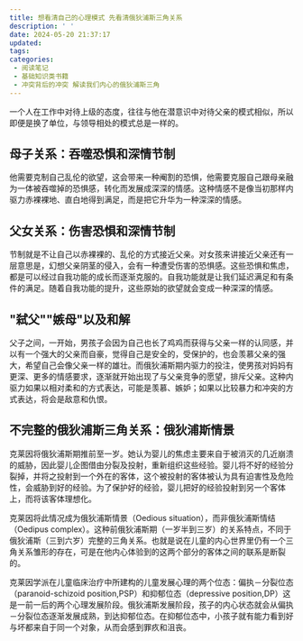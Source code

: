 ```yaml
---
title: 想看清自己的心理模式 先看清俄狄浦斯三角关系
description: ' '
date: 2024-05-20 21:37:17
updated:
tags:
categories:
 - 阅读笔记
 - 基础知识类书籍
 - 冲突背后的冲突 解读我们内心的俄狄浦斯三角
---
```

一个人在工作中对待上级的态度，往往与他在潜意识中对待父亲的模式相似，所以即便是换了单位，与领导相处的模式总是一样的。

## 母子关系：吞噬恐惧和深情节制

他需要克制自己乱伦的欲望，这会带来一种阉割的恐惧，他需要克服自己跟母亲融为一体被吞噬掉的恐惧感，转化而发展成深深的情感。这种情感不是像当初那样内驱力赤裸裸地、直白地得到满足，而是把它升华为一种深深的情感。

## 父女关系：伤害恐惧和深情节制

节制就是不让自己以赤裸裸的、乱伦的方式接近父亲。对女孩来讲接近父亲还有一层意思是，幻想父亲阴茎的侵入，会有一种遭受伤害的恐惧感。这些恐惧和焦虑，都是可以经过自我功能的成长而逐渐克服的。自我功能就是让我们延迟满足和有条件的满足。随着自我功能的提升，这些原始的欲望就会变成一种深深的情感。

## "弑父""嫉母"以及和解

父子之间，一开始，男孩子会因为自己也长了鸡鸡而获得与父亲一样的认同感，并以有一个强大的父亲而自豪，觉得自己是安全的，受保护的，也会羡慕父亲的强大，希望自己会像父亲一样的雄壮。而俄狄浦斯期内驱力的投注，使男孩对妈妈有更深、更多的情感要求，逐渐就开始出现了与父亲竞争的愿望，排斥父亲。这种内驱力如果以相对柔和的方式表达，可能是羡慕、嫉妒；如果以比较暴力和冲突的方式表达，将会是敌意和仇恨。

## 不完整的俄狄浦斯三角关系：俄狄浦斯情景 

克莱因将俄狄浦斯期推前至一岁。她认为婴儿的焦虑主要来自于被消灭的几近崩溃的威胁，因此婴儿企图借由分裂及投射，重新组织这些经验。婴儿将不好的经验分裂掉，并将之投射到一个外在的客体，这个被投射的客体被认为具有迫害性及危险性，会威胁到好的经验。为了保护好的经验，婴儿把好的经验投射到另一个客体上，而将该客体理想化。

克莱因将此情况成为俄狄浦斯情景（Oedious situation），而非俄狄浦斯情结（Oedipus complex）。这种前俄狄浦斯期（一岁半到三岁）的关系特点，不同于俄狄浦斯（三到六岁）完整的三角关系。也就是说在儿童的内心世界里仍有一个三角关系雏形的存在，可是在他内心体验到的这两个部分的客体之间的联系是断裂的。

克莱因学派在儿童临床治疗中所建构的儿童发展心理的两个位态：偏执－分裂位态（paranoid-schizoid position,PSP）和抑郁位态（depressive position,DP）这是一前一后的两个心理发展阶段。俄狄浦斯发展阶段，孩子的内心状态就会从偏执－分裂位态逐渐发展成熟，到达抑郁位态。在抑郁位态中，小孩子就有能力看到好与坏都来自于同一个对象，从而会感到罪疚和沮丧。